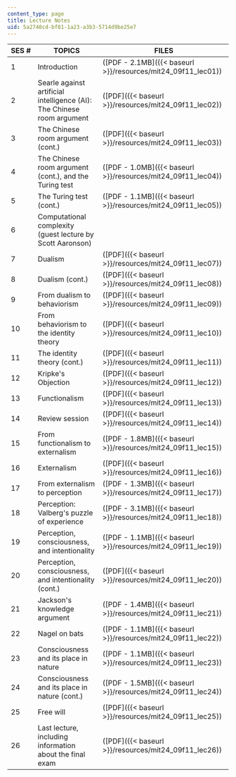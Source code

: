 ```yaml
---
content_type: page
title: Lecture Notes
uid: 5a2740cd-bf81-1a23-a3b3-5714d9be25e7
---
```


| SES # | TOPICS | FILES |
| --- | --- | --- |
| 1 | Introduction | ([PDF - 2.1MB]({{< baseurl >}}/resources/mit24_09f11_lec01)) |
| 2 | Searle against artificial intelligence (AI): The Chinese room argument | ([PDF]({{< baseurl >}}/resources/mit24_09f11_lec02)) |
| 3 | The Chinese room argument (cont.) | ([PDF]({{< baseurl >}}/resources/mit24_09f11_lec03)) |
| 4 | The Chinese room argument (cont.), and the Turing test | ([PDF - 1.0MB]({{< baseurl >}}/resources/mit24_09f11_lec04)) |
| 5 | The Turing test (cont.) | ([PDF - 1.1MB]({{< baseurl >}}/resources/mit24_09f11_lec05)) |
| 6 | Computational complexity (guest lecture by Scott Aaronson) | &nbsp; |
| 7 | Dualism | ([PDF]({{< baseurl >}}/resources/mit24_09f11_lec07)) |
| 8 | Dualism (cont.) | ([PDF]({{< baseurl >}}/resources/mit24_09f11_lec08)) |
| 9 | From dualism to behaviorism | ([PDF]({{< baseurl >}}/resources/mit24_09f11_lec09)) |
| 10 | From behaviorism to the identity theory | ([PDF]({{< baseurl >}}/resources/mit24_09f11_lec10)) |
| 11 | The identity theory (cont.) | ([PDF]({{< baseurl >}}/resources/mit24_09f11_lec11)) |
| 12 | Kripke's Objection | ([PDF]({{< baseurl >}}/resources/mit24_09f11_lec12)) |
| 13 | Functionalism | ([PDF]({{< baseurl >}}/resources/mit24_09f11_lec13)) |
| 14 | Review session | ([PDF]({{< baseurl >}}/resources/mit24_09f11_lec14)) |
| 15 | From functionalism to externalism | ([PDF - 1.8MB]({{< baseurl >}}/resources/mit24_09f11_lec15)) |
| 16 | Externalism | ([PDF]({{< baseurl >}}/resources/mit24_09f11_lec16)) |
| 17 | From externalism to perception | ([PDF - 1.3MB]({{< baseurl >}}/resources/mit24_09f11_lec17)) |
| 18 | Perception: Valberg's puzzle of experience | ([PDF - 3.1MB]({{< baseurl >}}/resources/mit24_09f11_lec18)) |
| 19 | Perception, consciousness, and intentionality | ([PDF - 1.1MB]({{< baseurl >}}/resources/mit24_09f11_lec19)) |
| 20 | Perception, consciousness, and intentionality (cont.) | ([PDF]({{< baseurl >}}/resources/mit24_09f11_lec20)) |
| 21 | Jackson's knowledge argument | ([PDF - 1.4MB]({{< baseurl >}}/resources/mit24_09f11_lec21)) |
| 22 | Nagel on bats | ([PDF - 1.1MB]({{< baseurl >}}/resources/mit24_09f11_lec22)) |
| 23 | Consciousness and its place in nature | ([PDF - 1.1MB]({{< baseurl >}}/resources/mit24_09f11_lec23)) |
| 24 | Consciousness and its place in nature (cont.) | ([PDF - 1.5MB]({{< baseurl >}}/resources/mit24_09f11_lec24)) |
| 25 | Free will | ([PDF]({{< baseurl >}}/resources/mit24_09f11_lec25)) |
| 26 | Last lecture, including information about the final exam | ([PDF]({{< baseurl >}}/resources/mit24_09f11_lec26))